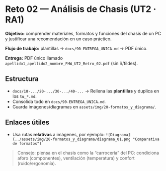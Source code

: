 # Reto 02 — Análisis de Chasis (UT2 · RA1)

**Objetivo:** comprender materiales, formatos y funciones del chasis de un PC y justificar una recomendación en un caso práctico.

**Flujo de trabajo:** plantillas → `docs/90-ENTREGA_UNICA.md` → PDF único.

**Entrega:** PDF único llamado `apellido1_apellido2_nombre_FHW_UT2_Retro_02.pdf` (sin ñ/tildes).

## Estructura
- `docs/10-.../20-.../30-.../40-...` → Rellena las **plantillas** y duplica en los `tu_*.md`.
- Consolida todo en `docs/90-ENTREGA_UNICA.md`.
- Guarda imágenes/diagramas en `assets/img/20-formatos_y_diagrama/`.

## Enlaces útiles
- Usa rutas **relativas** a imágenes, por ejemplo:
  `![Diagrama](../assets/img/20-formatos_y_diagrama/diagrama_01.png "Comparativa de formatos")`

> Consejo: piensa en el chasis como la “carrocería” del PC: condiciona aforo (componentes), ventilación (temperatura) y confort (ruido/ergonomía).
